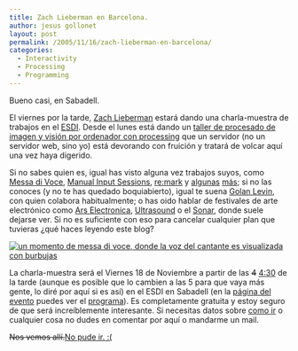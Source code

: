 ```yaml
---
title: Zach Lieberman en Barcelona.
author: jesus gollonet
layout: post
permalink: /2005/11/16/zach-lieberman-en-barcelona/
categories:
  - Interactivity
  - Processing
  - Programming
---
```

<p>Bueno casi, en Sabadell.</p>
<p>El viernes por la tarde, <a href="http://www.thesystemis.com/bio/index.html" title="Biografía del artista en su página personal">Zach Lieberman</a> estará dando una charla-muestra de trabajos en el <a href="http://www.esdi.es" title="Escola Superior de Disseny">ESDI</a>. Desde el lunes está dando un <a href="http://www.thesystemis.com/eatingVideo/" title="a workshop examining image processing and computer vision via the processing environment">taller de procesado de imagen y visión por ordenador con processing</a> que un servidor (no un servidor web, sino yo) está devorando con fruición y tratará de volcar aquí una vez haya digerido. </p>
<p>Si no sabes quien es, igual has visto alguna vez trabajos suyos, como <a href="http://tmema.org/messa/messa.html" title="visión por ordenador con reconocimiento de sonido para visualizar las voces de dos cantantes.">Messa di Voce</a>, <a href="http://tmema.org/mis/index.html" title="Una cámara analiza los movimientos de las manos y crea gráficos sintéticos a partir de ellos.">Manual Input Sessions</a>, <a href="http://www.flong.com/remark/" title="Realidad aumentada para visualizar el mundo oculto de la voz y el ruido">re:mark</a> y <a href="http://thesystemis.com/motionscapes/index.html" title="motionscapes">algunas</a> <a href="http://thesystemis.com/drawn/index.html" title="drawn">más</a>; si no las conoces (y no te has quedado boquiabierto), igual te suena <a href="http://www.flong.com" title="Artista, compositor, performer e ingeniero: Gurú">Golan Levin</a>, con quien colabora habitualmente; o has oido hablar de festivales de arte electrónico como <a href="http://www.aec.at/en/index.asp" title="an interface of art, technology and society.">Ars Electronica</a>, <a href="http://www.ultrasound.ws/" title="new media, contemporary electronic music, software production, new technologies and audiovisual performance.">Ultrasound</a> o el <a href="http://www.sonar.es" title="música avanzada y arte multimedia">Sonar</a>, donde suele dejarse ver. Si no es suficiente con eso para cancelar cualquier plan que tuvieras ¿qué haces leyendo este blog? </p>
<p><a href="http://tmema.org/messa/messa.html" title="visión por ordenador con reconocimiento de sonido para visualizar las voces de dos cantantes."><img src="http://www.jesusgollonet.com/blog/imagenes/messa_di_voce.jpg" alt="un momento de messa di voce, donde la voz del cantante es visualizada con burbujas" /></a></p>
<p>La charla-muestra será el Viernes 18 de Noviembre a partir de las <del>4</del> <ins datetime="2005-10-18T14:8:4--1:00">4:30</ins> de la tarde (aunque es posible que lo cambien a las 5 para que vaya más gente, lo diré por aquí si es así) en el ESDI en Sabadell (en la <a href="http://www.esdi.es/eatingvideo/index_eng.html" title="Eating video en el esdi">página del evento</a> puedes ver el <a href="http://www.esdi.es/eatingvideo/programa_eng.html" title="Horarios">programa</a>). Es completamente gratuita y estoy seguro de que será increíblemente interesante. Si necesitas datos sobre <a href="http://www.esdi.es/eatingvideo/comArribar_eng.html" title="Cómo llegar al ESDI">como ir</a> o cualquier cosa no dudes en comentar por aquí o mandarme un mail.</p>
<p><del>Nos vemos allí.</del><ins datetime="2005-10-22T13:41:32--1:00">No pude ir. :(</ins></p>
